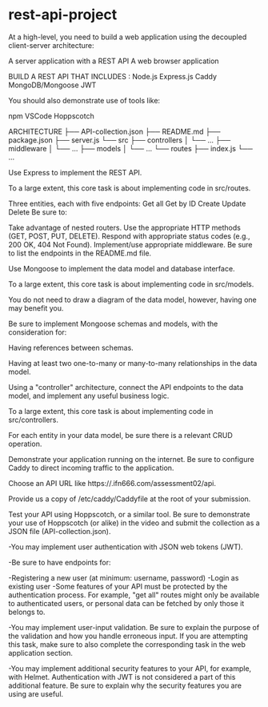 # rest-api-project
At a high-level, you need to build a web application using the decoupled client-server architecture:

A server application with a REST API
A web browser application

BUILD A REST API THAT INCLUDES :
Node.js
Express.js
Caddy
MongoDB/Mongoose
JWT

You should also demonstrate use of tools like:

npm
VSCode
Hoppscotch

ARCHITECTURE
├── API-collection.json
├── README.md
├── package.json
├── server.js
└── src
    ├── controllers
    │   └── ...
    ├── middleware
    │   └── ...
    ├── models
    │   └── ...
    └── routes
        ├── index.js
        └── ...

Use Express to implement the REST API.

To a large extent, this core task is about implementing code in src/routes.


Three entities, each with five endpoints:
Get all
Get by ID
Create
Update
Delete
Be sure to:

Take advantage of nested routers.
Use the appropriate HTTP methods (GET, POST, PUT, DELETE).
Respond with appropriate status codes (e.g., 200 OK, 404 Not Found).
Implement/use appropriate middleware.
Be sure to list the endpoints in the README.md file.

Use Mongoose to implement the data model and database interface.

To a large extent, this core task is about implementing code in src/models.

You do not need to draw a diagram of the data model, however, having one may benefit you.

Be sure to implement Mongoose schemas and models, with the consideration for:

Having references between schemas.

Having at least two one-to-many or many-to-many relationships in the data model.

Using a "controller" architecture, connect the API endpoints to the data model, and implement any useful business logic.

To a large extent, this core task is about implementing code in src/controllers.

For each entity in your data model, be sure there is a relevant CRUD operation.

Demonstrate your application running on the internet. Be sure to configure Caddy to direct incoming traffic to the application.

Choose an API URL like https://<student-id>.ifn666.com/assessment02/api.

Provide us a copy of /etc/caddy/Caddyfile at the root of your submission.

Test your API using Hoppscotch, or a similar tool. Be sure to demonstrate your use of Hoppscotch (or alike) in the video and submit the collection as a JSON file (API-collection.json).

-You may implement user authentication with JSON web tokens (JWT).

-Be sure to have endpoints for:

-Registering a new user (at minimum: username, password)
-Login as existing user
-Some features of your API must be protected by the authentication process. For example, "get all" routes might only be available to authenticated users, or personal data can be fetched by only those it belongs to.


-You may implement user-input validation. Be sure to explain the purpose of the validation and how you handle erroneous input.
If you are attempting this task, make sure to also complete the corresponding task in the web application section.

-You may implement additional security features to your API, for example, with Helmet. Authentication with JWT is not considered a part of this additional feature. Be sure to explain why the security features you are using are useful.
